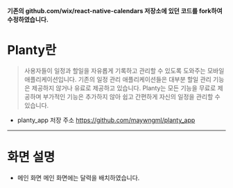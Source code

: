 **기존의 github.com/wix/react-native-calendars 저장소에 있던 코드를 fork하여 수정하였습니다.**

# Planty란
> 사용자들이 일정과 할일을 자유롭게 기록하고 관리할 수 있도록 도와주는 모바일 애플리케이션입니다.
> 기존의 일정 관리 애플리케이션들은 대부분 할일 관리 기능은 제공하지 않거나 유료로 제공하고 있습니다.
> Planty는 모든 기능을 무료로 제공하며 부가적인 기능은 추가하지 않아 쉽고 간편하게 자신의 일정을 관리할 수
> 있습니다.
+ planty_app 저장 주소
  https://github.com/maywngml/planty_app
  
---------------
  
# 화면 설명
+ 메인 화면
  메인 화면에는 달력을 배치하였습니다. 

